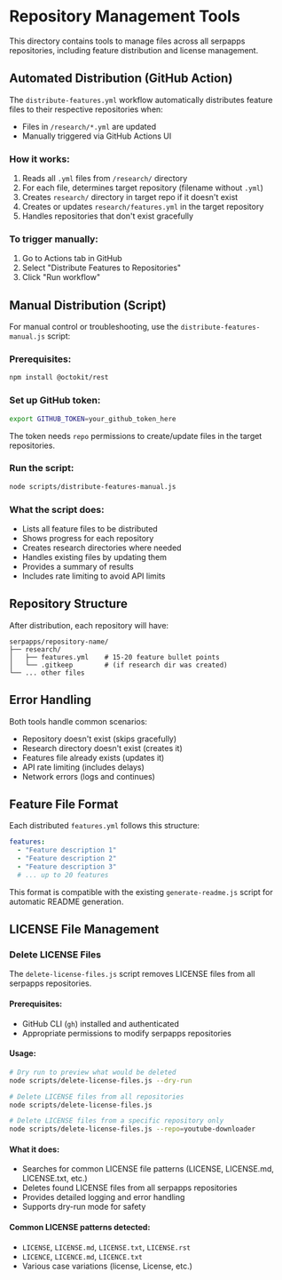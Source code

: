 # Repository Management Tools

This directory contains tools to manage files across all serpapps repositories, including feature distribution and license management.

## Automated Distribution (GitHub Action)

The `distribute-features.yml` workflow automatically distributes feature files to their respective repositories when:
- Files in `/research/*.yml` are updated
- Manually triggered via GitHub Actions UI

### How it works:
1. Reads all `.yml` files from `/research/` directory
2. For each file, determines target repository (filename without `.yml`)
3. Creates `research/` directory in target repo if it doesn't exist
4. Creates or updates `research/features.yml` in the target repository
5. Handles repositories that don't exist gracefully

### To trigger manually:
1. Go to Actions tab in GitHub
2. Select "Distribute Features to Repositories" 
3. Click "Run workflow"

## Manual Distribution (Script)

For manual control or troubleshooting, use the `distribute-features-manual.js` script:

### Prerequisites:
```bash
npm install @octokit/rest
```

### Set up GitHub token:
```bash
export GITHUB_TOKEN=your_github_token_here
```

The token needs `repo` permissions to create/update files in the target repositories.

### Run the script:
```bash
node scripts/distribute-features-manual.js
```

### What the script does:
- Lists all feature files to be distributed
- Shows progress for each repository
- Creates research directories where needed
- Handles existing files by updating them
- Provides a summary of results
- Includes rate limiting to avoid API limits

## Repository Structure

After distribution, each repository will have:
```
serpapps/repository-name/
├── research/
│   ├── features.yml    # 15-20 feature bullet points
│   └── .gitkeep        # (if research dir was created)
└── ... other files
```

## Error Handling

Both tools handle common scenarios:
- Repository doesn't exist (skips gracefully)
- Research directory doesn't exist (creates it)
- Features file already exists (updates it)
- API rate limiting (includes delays)
- Network errors (logs and continues)

## Feature File Format

Each distributed `features.yml` follows this structure:
```yaml
features:
  - "Feature description 1"
  - "Feature description 2"
  - "Feature description 3"
  # ... up to 20 features
```

This format is compatible with the existing `generate-readme.js` script for automatic README generation.

## LICENSE File Management

### Delete LICENSE Files

The `delete-license-files.js` script removes LICENSE files from all serpapps repositories.

#### Prerequisites:
- GitHub CLI (`gh`) installed and authenticated
- Appropriate permissions to modify serpapps repositories

#### Usage:
```bash
# Dry run to preview what would be deleted
node scripts/delete-license-files.js --dry-run

# Delete LICENSE files from all repositories
node scripts/delete-license-files.js

# Delete LICENSE files from a specific repository only
node scripts/delete-license-files.js --repo=youtube-downloader
```

#### What it does:
- Searches for common LICENSE file patterns (LICENSE, LICENSE.md, LICENSE.txt, etc.)
- Deletes found LICENSE files from all serpapps repositories
- Provides detailed logging and error handling
- Supports dry-run mode for safety

#### Common LICENSE patterns detected:
- `LICENSE`, `LICENSE.md`, `LICENSE.txt`, `LICENSE.rst`
- `LICENCE`, `LICENCE.md`, `LICENCE.txt`
- Various case variations (license, License, etc.)